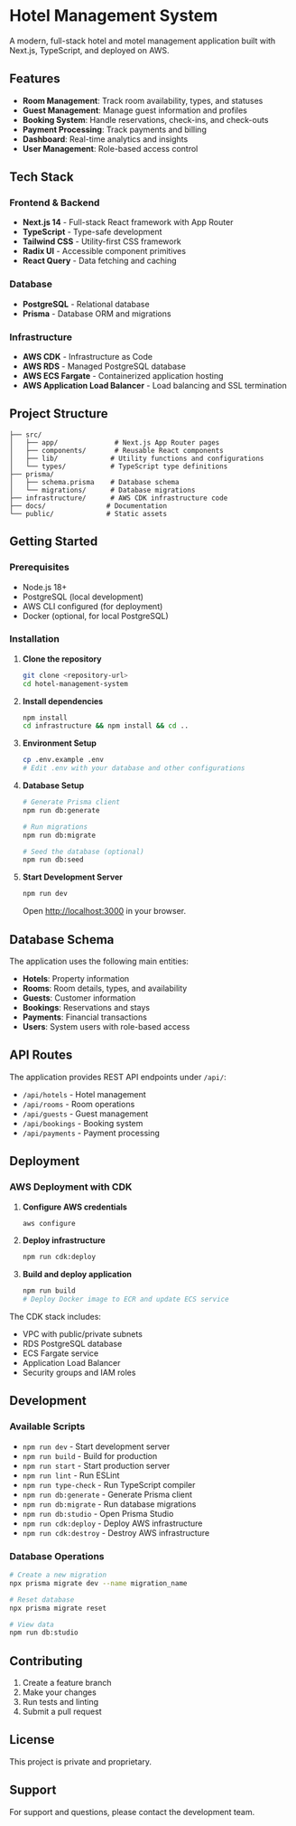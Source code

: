 # Hotel Management System

A modern, full-stack hotel and motel management application built with Next.js, TypeScript, and deployed on AWS.

## Features

- **Room Management**: Track room availability, types, and statuses
- **Guest Management**: Manage guest information and profiles
- **Booking System**: Handle reservations, check-ins, and check-outs
- **Payment Processing**: Track payments and billing
- **Dashboard**: Real-time analytics and insights
- **User Management**: Role-based access control

## Tech Stack

### Frontend & Backend

- **Next.js 14** - Full-stack React framework with App Router
- **TypeScript** - Type-safe development
- **Tailwind CSS** - Utility-first CSS framework
- **Radix UI** - Accessible component primitives
- **React Query** - Data fetching and caching

### Database

- **PostgreSQL** - Relational database
- **Prisma** - Database ORM and migrations

### Infrastructure

- **AWS CDK** - Infrastructure as Code
- **AWS RDS** - Managed PostgreSQL database
- **AWS ECS Fargate** - Containerized application hosting
- **AWS Application Load Balancer** - Load balancing and SSL termination

## Project Structure

```
├── src/
│   ├── app/              # Next.js App Router pages
│   ├── components/       # Reusable React components
│   ├── lib/             # Utility functions and configurations
│   └── types/           # TypeScript type definitions
├── prisma/
│   ├── schema.prisma    # Database schema
│   └── migrations/      # Database migrations
├── infrastructure/      # AWS CDK infrastructure code
├── docs/               # Documentation
└── public/             # Static assets
```

## Getting Started

### Prerequisites

- Node.js 18+
- PostgreSQL (local development)
- AWS CLI configured (for deployment)
- Docker (optional, for local PostgreSQL)

### Installation

1. **Clone the repository**

   ```bash
   git clone <repository-url>
   cd hotel-management-system
   ```

2. **Install dependencies**

   ```bash
   npm install
   cd infrastructure && npm install && cd ..
   ```

3. **Environment Setup**

   ```bash
   cp .env.example .env
   # Edit .env with your database and other configurations
   ```

4. **Database Setup**

   ```bash
   # Generate Prisma client
   npm run db:generate

   # Run migrations
   npm run db:migrate

   # Seed the database (optional)
   npm run db:seed
   ```

5. **Start Development Server**

   ```bash
   npm run dev
   ```

   Open [http://localhost:3000](http://localhost:3000) in your browser.

## Database Schema

The application uses the following main entities:

- **Hotels**: Property information
- **Rooms**: Room details, types, and availability
- **Guests**: Customer information
- **Bookings**: Reservations and stays
- **Payments**: Financial transactions
- **Users**: System users with role-based access

## API Routes

The application provides REST API endpoints under `/api/`:

- `/api/hotels` - Hotel management
- `/api/rooms` - Room operations
- `/api/guests` - Guest management
- `/api/bookings` - Booking system
- `/api/payments` - Payment processing

## Deployment

### AWS Deployment with CDK

1. **Configure AWS credentials**

   ```bash
   aws configure
   ```

2. **Deploy infrastructure**

   ```bash
   npm run cdk:deploy
   ```

3. **Build and deploy application**
   ```bash
   npm run build
   # Deploy Docker image to ECR and update ECS service
   ```

The CDK stack includes:

- VPC with public/private subnets
- RDS PostgreSQL database
- ECS Fargate service
- Application Load Balancer
- Security groups and IAM roles

## Development

### Available Scripts

- `npm run dev` - Start development server
- `npm run build` - Build for production
- `npm run start` - Start production server
- `npm run lint` - Run ESLint
- `npm run type-check` - Run TypeScript compiler
- `npm run db:generate` - Generate Prisma client
- `npm run db:migrate` - Run database migrations
- `npm run db:studio` - Open Prisma Studio
- `npm run cdk:deploy` - Deploy AWS infrastructure
- `npm run cdk:destroy` - Destroy AWS infrastructure

### Database Operations

```bash
# Create a new migration
npx prisma migrate dev --name migration_name

# Reset database
npx prisma migrate reset

# View data
npm run db:studio
```

## Contributing

1. Create a feature branch
2. Make your changes
3. Run tests and linting
4. Submit a pull request

## License

This project is private and proprietary.

## Support

For support and questions, please contact the development team.
